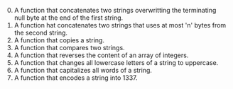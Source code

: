0. A function that concatenates two strings overwritting the terminating null byte at the end of the first string.
1. A function hat concatenates two strings that uses at most 'n' bytes from the second string.
2. A function that copies a string.
3. A function that compares two strings.
4. A function that reverses the content of an array of integers.
5. A function that changes all lowercase letters of a string to uppercase.
6. A function that capitalizes all words of a string.
7. A function that encodes a string into 1337.
